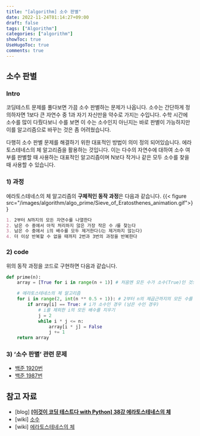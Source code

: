 ```yaml
---
title: "[algorithm] 소수 판별"
date: 2022-11-24T01:14:27+09:00
draft: false
tags: ["Algorithm"]
categories: ["algorithm"]
showToc: true
UseHugoToc: true
comments: true
---
```


## 소수 판별

### Intro 
코딩테스트 문제를 풀다보면 가끔 소수 판별하는 문제가 나옵니다. 소수는 간단하게 정의하자면 1보다 큰 자연수 중 1과 자기 자신만을 약수로 가지는 수입니다. 수학 시간에 소수를 많이 다뤘다보니 수를 보면 이 수는 소수인지 아닌지는 바로 판별이 가능하지만 이를 알고리즘으로 바꾸는 것은 좀 어려웠습니다. 

다행히 소수 판별 문제를 해결하기 위한 대표적인 방법이 의미 정의 되어있습니다. 에라토스테네스의 체 알고리즘을 활용하는 것입니다.  이는 다수의 자연수에 대하여 소수 여부를 판별할 때 사용하는 대표적인 알고리즘이며 N보다 작거나 같은 모두 소수를 찾을 때 사용할 수 있습니다. 

### 1) 과정
에라토스테네스의 체 알고리즘의 **구체적인 동작 과정**은 다음과 같습니다. 
{{< figure src="/images/algorithm/algo_prime/Sieve_of_Eratosthenes_animation.gif">}}

```markdown
1. 2부터 𝑁까지의 모든 자연수를 나열한다
2. 남은 수 중에서 아직 처리하지 않은 가장 작은 수 𝑖를 찾는다
3. 남은 수 중에서 i의 배수를 모두 제거한다(𝑖는 제거하지 않는다)
4. 더 이상 반복할 수 없을 때까지 2번과 3번의 과정을 반복한다
```

### 2) code
위의 동작 과정을 코드로 구현하면 다음과 같습니다. 

```python
def prime(n):
    array = [True for i in range(n + 1)] # 처음엔 모든 수가 소수(True)인 것으로 초기화

    # 에라토스테네스의 체 알고리즘
    for i in range(2, int(n ** 0.5 + 1)): # 2부터 n의 제곱근까지의 모든 수를 확인하며
        if array[i] == True: # i가 소수인 경우 (남은 수인 경우)
            # i를 제외한 i의 모든 배수를 지우기
            j = 2
            while i * j <= n:
                array[i * j] = False
                j += 1
    return array
```

### 3) ‘소수 판별’ 관련 문제

- [백준 1920번](https://www.acmicpc.net/problem/1920)
- [백준 1987번](https://www.acmicpc.net/problem/1978)

## 참고 자료

- [blog] **[[이것이 코딩 테스트다 with Python] 38강 에라토스테네스의 체](https://freedeveloper.tistory.com/392)**
- [wiki] [소수](https://ko.wikipedia.org/wiki/%EC%86%8C%EC%88%98_(%EC%88%98%EB%A1%A0))
- [wiki] [에라토스테네스의 체](https://ko.wikipedia.org/wiki/%EC%97%90%EB%9D%BC%ED%86%A0%EC%8A%A4%ED%85%8C%EB%84%A4%EC%8A%A4%EC%9D%98_%EC%B2%B4)